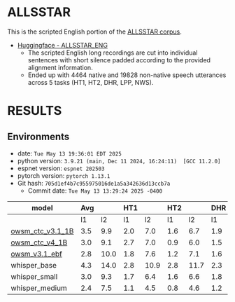 # ALLSSTAR
This is the scripted English portion of the [ALLSSTAR corpus](https://speechbox.linguistics.northwestern.edu/allsstar).

* [Huggingface - ALLSSTAR_ENG](https://huggingface.co/datasets/chenehk/allsstar_eng)
  - The scripted English long recordings are cut into individual sentences with short silence padded according to the provided alignment information.
  - Ended up with 4464 native and 19828 non-native speech utterances across 5 tasks (HT1, HT2, DHR, LPP, NWS).


<!-- Generated by scripts/utils/show_asr_result.sh -->
# RESULTS
## Environments
- date: `Tue May 13 19:36:01 EDT 2025`
- python version: `3.9.21 (main, Dec 11 2024, 16:24:11)  [GCC 11.2.0]`
- espnet version: `espnet 202503`
- pytorch version: `pytorch 1.13.1`
- Git hash: `705d1ef4b7c955975016de1a5a342636d13ccb7a`
  - Commit date: `Tue May 13 13:29:24 2025 -0400`

|model                                                             |Avg|    |HT1|    |HT2|    |DHR|    |LPP|    |NWS|    |
|-|-|-|-|-|-|-|-|-|-|-|-|-|
|                                                                  | l1| l2 | l1| l2 | l1| l2 | l1| l2 | l1| l2 | l1| l2 | 
|[owsm_ctc_v3.1_1B](https://huggingface.co/espnet/owsm_ctc_v3.1_1B)|3.5| 9.9|2.0| 7.0|1.6| 6.7|1.9|11.0|7.8|14.2|3.9|10.9|
|[owsm_ctc_v4_1B](https://huggingface.co/espnet/owsm_ctc_v4_1B)    |3.0| 9.1|2.7| 7.0|0.9| 6.0|1.5| 9.8|6.8|13.0|2.6| 9.8|
|[owsm_v3.1_ebf](https://huggingface.co/espnet/owsm_v3.1_ebf)      |2.8|10.0|1.8| 7.6|1.2| 7.1|1.6|10.9|6.6|13.9|2.2|10.6|
|whisper_base                                                      |4.3|14.0|2.8|10.9|2.8|11.7|2.3|14.7|8.6|17.7|5.3|15.7|
|whisper_small                                                     |3.0| 9.3|1.7| 6.4|1.6| 6.6|1.8|10.4|6.9|13.2|2.2| 9.8|
|whisper_medium                                                    |2.4| 7.5|1.1| 4.5|0.8| 4.6|1.2| 8.8|6.3|11.6|1.9| 8.3|
